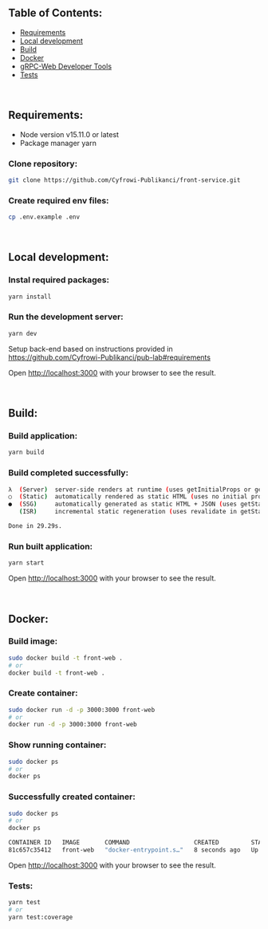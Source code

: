 ## Table of Contents:
* [Requirements](https://github.com/Cyfrowi-Publikanci/front-service#requirements)
* [Local development](https://github.com/Cyfrowi-Publikanci/front-service#local-development)
* [Build](https://github.com/Cyfrowi-Publikanci/front-service#build)
* [Docker](https://github.com/Cyfrowi-Publikanci/front-service#docker)
* [gRPC-Web Developer Tools](https://chrome.google.com/webstore/detail/grpc-web-developer-tools/ddamlpimmiapbcopeoifjfmoabdbfbjj)
* [Tests](https://github.com/Cyfrowi-Publikanci/front-service#tests)
<br/>

## Requirements:
* Node version v15.11.0 or latest
* Package manager yarn

### Clone repository:

```bash
git clone https://github.com/Cyfrowi-Publikanci/front-service.git
```

### Create required env files:

```bash
cp .env.example .env
```

<br/>

## Local development:

### Instal required packages:

```bash
yarn install
```

### Run the development server:

```bash
yarn dev
```

Setup back-end based on instructions provided in https://github.com/Cyfrowi-Publikanci/pub-lab#requirements

Open [http://localhost:3000](http://localhost:3000) with your browser to see the result.


<br/>

## Build:

### Build application:

```bash
yarn build
```

### Build completed successfully:

```bash
λ  (Server)  server-side renders at runtime (uses getInitialProps or getServerSideProps)
○  (Static)  automatically rendered as static HTML (uses no initial props)
●  (SSG)     automatically generated as static HTML + JSON (uses getStaticProps)
   (ISR)     incremental static regeneration (uses revalidate in getStaticProps)

Done in 29.29s.
```

### Run built application:

```bash
yarn start
```

Open [http://localhost:3000](http://localhost:3000) with your browser to see the result.

<br/>

## Docker:

### Build image:

```bash
sudo docker build -t front-web .
# or
docker build -t front-web .
```

### Create container:

```bash
sudo docker run -d -p 3000:3000 front-web
# or
docker run -d -p 3000:3000 front-web
```

### Show running container:

```bash
sudo docker ps
# or
docker ps
```

### Successfully created container:

```bash
sudo docker ps
# or
docker ps
```

```bash
CONTAINER ID   IMAGE       COMMAND                  CREATED         STATUS         PORTS                    NAMES
81c657c35412   front-web   "docker-entrypoint.s…"   8 seconds ago   Up 7 seconds   0.0.0.0:3000->3000/tcp   gifted_gates
```

Open [http://localhost:3000](http://localhost:3000) with your browser to see the result.

### Tests:

```bash
yarn test
# or
yarn test:coverage
```
